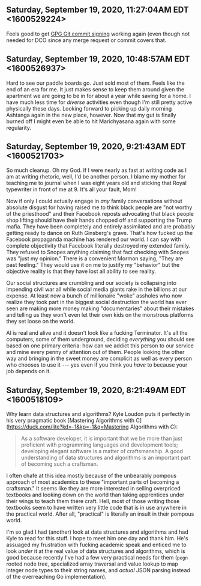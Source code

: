 ## Saturday, September 19, 2020, 11:27:04AM EDT <1600529224>

Feels good to get [GPG Git commit
signing](https://docs.gitlab.com/ee/user/project/repository/gpg_signed_commits/)
working again (even though not needed for DCO since any merge request or
commit covers that.

## Saturday, September 19, 2020, 10:48:57AM EDT <1600526937>

Hard to see our paddle boards go. Just sold most of them. Feels like the
end of an era for me. It just makes sense to keep them around given the
apartment we are going to be in for about a year while saving for a
home. I have much less time for *diverse* activities even though I'm
still pretty active physically these days. Looking forward to picking up
daily morning Ashtanga again in the new place, however. Now that my gut
is finally burned off I might even be able to hit Marichyasana again
with some regularity.

## Saturday, September 19, 2020, 9:21:43AM EDT <1600521703>

So much cleanup. Oh my God. If I were nearly as fast at writing code as
I am at writing rhetoric, well, I'd be another person. I blame my mother
for teaching me to journal when I was eight years old and sticking that
Royal typewriter in front of me at 9. It's all your fault, Mom!

Now if only I could actually engage in *any* family conversations
without absolute disgust for having raised me to think black people are
"not worthy of the priesthood" and their Facebook reposts advocating
that black people shop lifting should have their hands chopped off and
supporting the Trump mafia. They have been completely and entirely
assimilated and are probably getting ready to dance on Ruth Ginsberg's
grave. That's how fucked up the Facebook propaganda machine has rendered
our world. I can say with complete objectivity that Facebook literally
destroyed my extended family. They refused to Snopes anything claiming
that fact checking with Snopes was "just my opinion." There is a
convenient Mormon saying, "They are past feeling." They would use it on
me to justify my "behavior" but the objective reality is that they have
lost all ability to see reality. 

Our social structures are crumbling and our society is collapsing into
impending civil war all while social media giants rake in the billions
at our expense. At least now a bunch of millionaire "woke" assholes who
now realize they took part in the biggest social destruction the world
has ever seen are making more money making "documentaries" about their
mistakes and telling us they won't even let their own kids on the
monstrous platforms they set loose on the world.

AI is real and alive and it doesn't look like a fucking Terminator. It's
all the computers, some of them underground, deciding *everything* you
should see based on one primary criteria: how can we addict this person
to our service and mine every penny of attention out of them. People
looking the other way and bringing in the sweet money are complicit as
well as every person who chooses to use it --- yes even if you think you
*have* to because your job depends on it.

## Saturday, September 19, 2020, 8:21:49AM EDT <1600518109>

Why learn data structures and algorithms? Kyle Loudon puts it perfectly
in his very pragmatic book 
[Mastering Algorithms with C](https://duck.com/lite?kd=-1&kp=-1&q=Mastering Algorithms with C):

> As a software developer, it is important that we be more than just
proficient with programming languages and development tools; developing
elegant software is a matter of craftsmanship. A good understanding of
data structures and algorithms is an important part of becoming such a
craftsman.

I often chafe at this idea mostly because of the unbearably pompous
approach of most academics to these "important parts of becoming a
craftsman." It seems like they are more interested in selling overpriced
textbooks and looking down on the world than taking apprentices under
their wings to teach them there craft. Hell, most of those writing those
textbooks seem to have written very little code that is in use anywhere
in the practical world. After all, "practical" is literally an insult in
their pompous world.

I'm so glad I had (another) look at data structures and algorithms and
had Kyle to read for this stuff. I hope to meet him one day and thank
him. He's assuaged my frustration with fucking academic speak and
enticed me to look *under* it at the real value of data structures and
algorithms, which is good because recently I've had a few very practical
needs for them (`pegn` rooted node tree, specialized array traversal and
value lookup to map integer node types to their string names, and
*actual* JSON parsing instead of the overreaching Go implementation).

